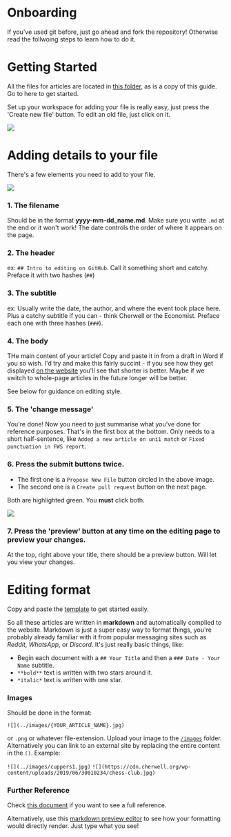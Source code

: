 # Onboarding

If you've used git before, just go ahead and fork the repository! Otherwise read the follwoing steps to learn how to do it.

# Getting Started

All the files for articles are located in [this folder](https://github.com/oxfordunichess/oucc-backend/tree/master/news), as is a copy of this guide. Go to here to get started.

Set up your workspace for adding your file is really easy, just press the 'Create new file' button. To edit an old file, just click on it.

![](../onboarding/getting-started.jpg)

# Adding details to your file

There's a few elements you need to add to your file.

![](../onboarding/editing.jpg)

### 1. The filename

Should be in the format **yyyy-mm-dd_name.md**. Make sure you write `.md` at the end or it won't work! The date controls the order of where it appears on the page. 

### 2. The header

ex: `## Intro to editing on GitHub`. Call it something short and catchy. Preface it with two hashes (`##`)

### 3. The subtitle

ex: Usually write the date, the author, and where the event took place here. Plus a catchy subtitle if you can - think Cherwell or the Economist. Preface each one with three hashes (`###`).

### 4. The body

THe main content of your article! Copy and paste it in from a draft in Word if you so wish. I'd try and make this fairly succint - if you see how they get displayed [on the website](http://users.ox.ac.uk/~chess/curr_news) you'll see that shorter is better. Maybe if we switch to whole-page articles in the future longer will be better.

See below for guidance on editing style.

### 5. The 'change message'

You're done! Now you need to just summarise what you've done for reference purposes. That's in the first box at the bottom. Only needs to a short half-sentence, like `Added a new article on uni1 match` or `Fixed punctuation in FWS report`.

### 6. Press the submit buttons twice.

- The first one is a `Propose New File` button circled in the above image.
- The second one is a `Create pull request` button on the next page.

Both are highlighted green. You **must** click both.

![](../onboarding/create-pr.jpg)

### 7. Press the 'preview' button at any time on the editing page to preview your changes.

At the top, right above your title, there should be a preview button. Will let you view your changes.

# Editing format

Copy and paste the [template](https://github.com/oxfordunichess/oucc-backend/blob/master/news/yyyy-mm-dd_TEMPLATE.md) to get started easily.

So all these articles are written in **markdown** and automatically compiled to the website. Markdown is just a super easy way to format things, you're probably already familiar with it from popular messaging sites such as *Reddit*, *WhatsApp*, or *Discord*. It's just really basic things, like:

- Begin each document with a `## Your Title` and then a `### Date - Your Name` subtitle.
- `**bold**` text is written with two stars around it.
- `*italic*` text is written with one star.

### Images

Should be done in the format:

`![](../images/{YOUR_ARTICLE_NAME}.jpg)`

or `.png` or whatever file-extension. Upload your image to the [`/images`](https://github.com/oxfordunichess/oucc-backend/tree/master/images) folder. Alternatively you can link to an external site by replacing the entire content in the `()`. Example:

`![](../images/cuppers1.jpg)`
`![](https://cdn.cherwell.org/wp-content/uploads/2019/06/30010234/chess-club.jpg)`

### Further Reference

Check [this document](https://github.com/adam-p/markdown-here/wiki/Markdown-Cheatsheet) if you want to see a full reference.

Alternatively, use this [markdown preview editor](https://stackedit.io/app) to see how your formatting would directly render. Just type what you see!